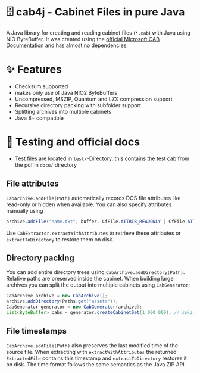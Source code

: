 # 🗄️ cab4j - Cabinet Files in pure Java

A Java library for creating and reading cabinet files (`*.cab`) with Java using NIO ByteBuffer. 
It was created using the [official Microsoft CAB Documentation](docu/%5BMS-CAB%5D.pdf) and has almost no dependencies.

# ✨ Features
- Checksum supported
- makes only use of Java NIO2 ByteBuffers
- Uncompressed, MSZIP, Quantum and LZX compression support
- Recursive directory packing with subfolder support
- Splitting archives into multiple cabinets
- Java 8+ compatible

# 📃 Testing and official docs
- Test files are located in `test/`-Directory, this contains the test cab from the pdf in `docu/` directory


## File attributes

`CabArchive.addFile(Path)` automatically records DOS file attributes like read-only or hidden when available. You can also specify attributes manually using

```java
archive.addFile("name.txt", buffer, CfFile.ATTRIB_READONLY | CfFile.ATTRIB_HIDDEN);
```

Use `CabExtractor.extractWithAttributes` to retrieve these attributes or
`extractToDirectory` to restore them on disk.

## Directory packing

You can add entire directory trees using `CabArchive.addDirectory(Path)`. Relative
paths are preserved inside the cabinet. When building large archives you can
split the output into multiple cabinets using `CabGenerator`:

```java
CabArchive archive = new CabArchive();
archive.addDirectory(Paths.get("assets"));
CabGenerator generator = new CabGenerator(archive);
List<ByteBuffer> cabs = generator.createCabinetSet(1_000_000); // split after 1 MB
```

## File timestamps

`CabArchive.addFile(Path)` also preserves the last modified time of the source
file. When extracting with `extractWithAttributes` the returned
`ExtractedFile` contains this timestamp and `extractToDirectory` restores it on
disk. The time format follows the same semantics as the Java ZIP API.